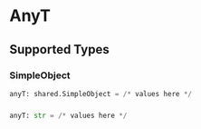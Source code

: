 # AnyT


## Supported Types

### SimpleObject

```python
anyT: shared.SimpleObject = /* values here */
```

### 

```python
anyT: str = /* values here */
```

